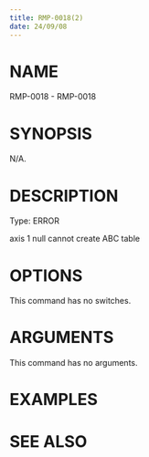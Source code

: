 ```yaml
---
title: RMP-0018(2)
date: 24/09/08
---
```


# NAME

RMP-0018 - RMP-0018

# SYNOPSIS

N/A.

# DESCRIPTION

Type: ERROR

axis 1 null cannot create ABC table

# OPTIONS

This command has no switches.

# ARGUMENTS

This command has no arguments.

# EXAMPLES

# SEE ALSO
